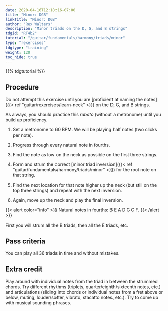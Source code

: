 ```yaml
---
date: 2020-04-16T12:18:16-07:00
title: "Minor: DGB"
linkTitle: "Minor: DGB"
author: "Rex Walters"
description: "Minor triads on the D, G, and B strings"
tdgid: "RT4b2"
tutorial: "/guitar/fundamentals/harmony/triads/minor"
type: "rexercises"
tdgtype: "training"
weight: 120
toc_hide: true
---
```


{{% tdgtutorial %}}

## Procedure

Do not attempt this exercise until you are [proficient at naming the notes]({{< ref "guitar/rexercises/learn-neck" >}}) on the D, G, and B strings.

As always, you should practice this *rubato* (without a metronome) until you build up proficiency.

1. Set a metronome to 60 BPM. We will be playing half notes (two clicks per note).

2. Progress through every natural note in fourths.

  1. Find the note as low on the neck as possible on the first three strings.
  2. Form and strum the correct [minor triad inversion]({{< ref "guitar/fundamentals/harmony/triads/minor" >}}) for the root note on that string.
  3. Find the next location for that note higher up the neck (but still on the top three strings) and repeat with the next inversion.
  4. Again, move up the neck and play the final inversion.

{{< alert color="info" >}}
Natural notes in fourths: B E A D G C F.
{{< /alert >}}

First you will strum all the B triads, then all the E triads, etc.

## Pass criteria

You can play all 36 triads in time and without mistakes.

## Extra credit

Play around with individual notes from the triad in between the strummed chords. Try different rhythms (triplets, quarter/eighth/sixteenth notes, etc.) and articulations (sliding into chords or individual notes from a fret above or below, muting, louder/softer, vibrato, stacatto notes, etc.). Try to come up with musical sounding phrases.
